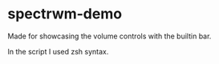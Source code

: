 # spectrwm-demo
Made for showcasing the volume controls with the builtin bar.

In the script I used zsh syntax.
